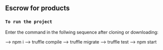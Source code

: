 ## Escrow for products

### `To run the project`

Enter the command in the follwing sequence after cloning or downloading:

  --> npm i
  --> truffle compile
  --> truffle migrate
  --> truffle test
  --> npm start

